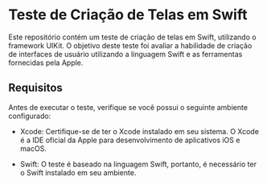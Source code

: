# Teste de Criação de Telas em Swift

Este repositório contém um teste de criação de telas em Swift, utilizando o framework UIKit. O objetivo deste teste foi avaliar a habilidade de criação de interfaces de usuário utilizando a linguagem Swift e as ferramentas fornecidas pela Apple.

## Requisitos

Antes de executar o teste, verifique se você possui o seguinte ambiente configurado:

- Xcode: Certifique-se de ter o Xcode instalado em seu sistema. O Xcode é a IDE oficial da Apple para desenvolvimento de aplicativos iOS e macOS.

- Swift: O teste é baseado na linguagem Swift, portanto, é necessário ter o Swift instalado em seu ambiente.

